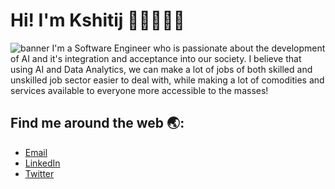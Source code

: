 # Hi! I'm Kshitij 👋🏽👨🏽‍💻
![banner](https://imgur.com/08vZPQe)
I'm a Software Engineer who is passionate about the development of AI and it's integration and acceptance into our society. I believe that using AI and Data Analytics, we can make a lot of jobs of both skilled and unskilled job sector easier to deal with, while making a lot of comodities and services available to everyone more accessible to the masses!
## Find me around the web 🌏:
* [Email](mailto:chaharkshitij@gmail.com)
* [LinkedIn](https://www.linkedin.com/in/kshitijsingh-lnkdin/)
* [Twitter](https://twitter.com/kshitijsinghtwt)

